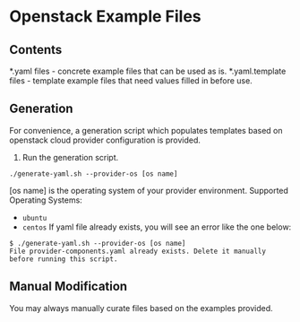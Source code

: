 # Openstack Example Files
## Contents
*.yaml files - concrete example files that can be used as is.
*.yaml.template files - template example files that need values filled in before use.

## Generation
For convenience, a generation script which populates templates based on openstack cloud provider
configuration is provided.

1. Run the generation script.
```
./generate-yaml.sh --provider-os [os name]
```

   [os name] is the operating system of your provider environment. 
   Supported Operating Systems: 
   - `ubuntu` 
   - `centos`
If yaml file already exists, you will see an error like the one below:

```
$ ./generate-yaml.sh --provider-os [os name]
File provider-components.yaml already exists. Delete it manually before running this script.
```

## Manual Modification
You may always manually curate files based on the examples provided.

